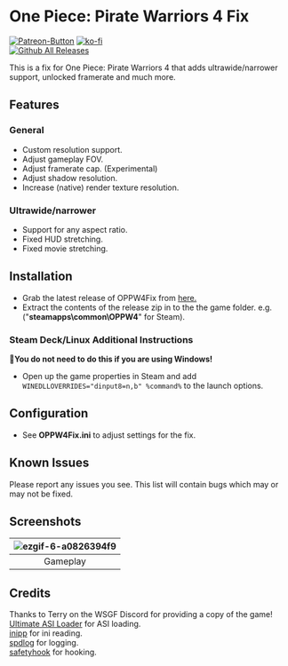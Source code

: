 # One Piece: Pirate Warriors 4 Fix
[![Patreon-Button](https://github.com/user-attachments/assets/9cb844b7-5c8a-41d6-8b3d-80a349e2d261)](https://www.patreon.com/Wintermance) [![ko-fi](https://ko-fi.com/img/githubbutton_sm.svg)](https://ko-fi.com/W7W01UAI9) <br />
[![Github All Releases](https://img.shields.io/github/downloads/Lyall/OPPW4Fix/total.svg)](https://github.com/Lyall/OPPW4Fix/releases)

This is a fix for One Piece: Pirate Warriors 4 that adds ultrawide/narrower support, unlocked framerate and much more.

## Features

### General
- Custom resolution support.
- Adjust gameplay FOV.
- Adjust framerate cap. (Experimental)
- Adjust shadow resolution.
- Increase (native) render texture resolution.

### Ultrawide/narrower
- Support for any aspect ratio.
- Fixed HUD stretching.
- Fixed movie stretching.

## Installation
- Grab the latest release of OPPW4Fix from [here.](https://github.com/Lyall/OPPW4Fix/releases)
- Extract the contents of the release zip in to the the game folder. e.g. ("**steamapps\common\OPPW4**" for Steam).

### Steam Deck/Linux Additional Instructions
🚩**You do not need to do this if you are using Windows!**
- Open up the game properties in Steam and add `WINEDLLOVERRIDES="dinput8=n,b" %command%` to the launch options.

## Configuration
- See **OPPW4Fix.ini** to adjust settings for the fix.

## Known Issues
Please report any issues you see.
This list will contain bugs which may or may not be fixed.


## Screenshots
| ![ezgif-6-a0826394f9](https://github.com/user-attachments/assets/fcee6463-9927-47c8-a3c2-9287de1564d7) |
|:--:|
| Gameplay |

## Credits
Thanks to Terry on the WSGF Discord for providing a copy of the game! <br/>
[Ultimate ASI Loader](https://github.com/ThirteenAG/Ultimate-ASI-Loader) for ASI loading. <br />
[inipp](https://github.com/mcmtroffaes/inipp) for ini reading. <br />
[spdlog](https://github.com/gabime/spdlog) for logging. <br />
[safetyhook](https://github.com/cursey/safetyhook) for hooking.
